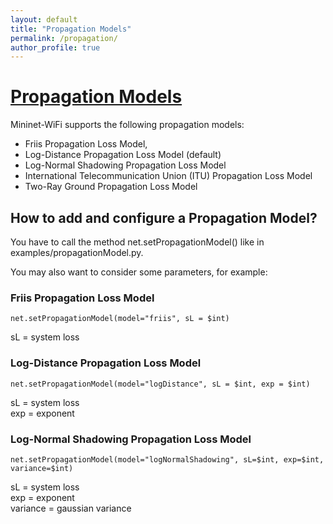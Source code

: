 ```yaml
---
layout: default
title: "Propagation Models"
permalink: /propagation/
author_profile: true
---
```


<a id="propmodel"></a>
# [Propagation Models](#propmodel)


Mininet-WiFi supports the following propagation models: 
- Friis Propagation Loss Model,
- Log-Distance Propagation Loss Model (default)
- Log-Normal Shadowing Propagation Loss Model
- International Telecommunication Union (ITU) Propagation Loss Model
- Two-Ray Ground Propagation Loss Model

## How to add and configure a Propagation Model?
You have to call the method net.setPropagationModel() like in examples/propagationModel.py.   

You may also want to consider some parameters, for example:

### Friis Propagation Loss Model
```
net.setPropagationModel(model="friis", sL = $int)
```
sL = system loss

### Log-Distance Propagation Loss Model
```
net.setPropagationModel(model="logDistance", sL = $int, exp = $int)
```
sL = system loss  
exp = exponent

### Log-Normal Shadowing Propagation Loss Model
```
net.setPropagationModel(model="logNormalShadowing", sL=$int, exp=$int, variance=$int)
```
sL = system loss  
exp = exponent  
variance = gaussian variance
